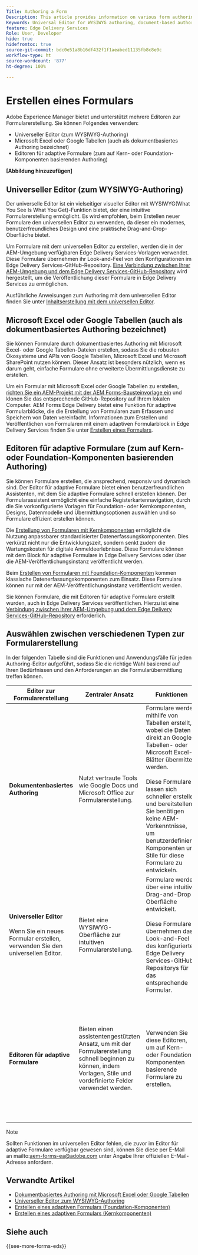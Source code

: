 ```yaml
---
Title: Authoring a Form
Description: This article provides information on various form authoring platforms, including the Universal Editor, document-based authoring, and Adaptive Forms editors (Core Components and Foundation Components).
Keywords: Universal Editor for WYSIWYG authoring, document-based authoring, Adaptive Forms editors, Adaptive Forms editors for Core Components authoring, Adaptive Forms editors for Foundation Components authoring
feature: Edge Delivery Services
Role: User, Developer
hide: true
hidefromtoc: true
source-git-commit: bdc0e51a8b16df432f1f1aeabed11135fb8c8e0c
workflow-type: ht
source-wordcount: '877'
ht-degree: 100%

---
```



# Erstellen eines Formulars

Adobe Experience Manager bietet und unterstützt mehrere Editoren zur Formularerstellung. Sie können Folgendes verwenden:
* Universeller Editor (zum WYSIWYG-Authoring)
* Microsoft Excel oder Google Tabellen (auch als dokumentbasiertes Authoring bezeichnet)
* Editoren für adaptive Formulare (zum auf Kern- oder Foundation-Komponenten basierenden Authoring)

**[Abbildung hinzuzufügen]**

## Universeller Editor (zum WYSIWYG-Authoring)

Der universelle Editor ist ein vielseitiger visueller Editor mit WYSIWYG(What You See Is What You Get)-Funktion bietet, der eine intuitive Formularerstellung ermöglicht. Es wird empfohlen, beim Erstellen neuer Formulare den universellen Editor zu verwenden, da dieser ein modernes, benutzerfreundliches Design und eine praktische Drag-and-Drop-Oberfläche bietet.

Um Formulare mit dem universellen Editor zu erstellen, werden die in der AEM-Umgebung verfügbaren Edge Delivery Services-Vorlagen verwendet. Diese Formulare übernehmen ihr Look-and-Feel von den Konfigurationen im Edge Delivery Services-GitHub-Repository. [Eine Verbindung zwischen Ihrer AEM-Umgebung und dem Edge Delivery Services-GitHub-Repository](/help/edge/docs/forms/publishing-forms.md) wird hergestellt, um die Veröffentlichung dieser Formulare in Edge Delivery Services zu ermöglichen.

Ausführliche Anweisungen zum Authoring mit dem universellen Editor finden Sie unter [Inhaltserstellung mit dem universellen Editor](https://experienceleague.adobe.com/de/docs/experience-manager-cloud-service/content/sites/authoring/universal-editor/authoring).

## Microsoft Excel oder Google Tabellen (auch als dokumentbasiertes Authoring bezeichnet)

Sie können Formulare durch dokumentbasiertes Authoring mit Microsoft Excel- oder Google Tabellen-Dateien erstellen, sodass Sie die robusten Ökosysteme und APIs von Google Tabellen, Microsoft Excel und Microsoft SharePoint nutzen können. Dieser Ansatz ist besonders nützlich, wenn es darum geht, einfache Formulare ohne erweiterte Übermittlungsdienste zu erstellen.

Um ein Formular mit Microsoft Excel oder Google Tabellen zu erstellen, [richten Sie ein AEM-Projekt mit der AEM Forms-Bausteinvorlage ein](/help/edge/docs/forms/tutorial.md#create-a-new-aem-project-pre-configured-with-adaptive-forms-block) und klonen Sie das entsprechende GitHub-Repository auf Ihrem lokalen Computer. AEM Forms Edge Delivery bietet eine Funktion für adaptive Formularblöcke, die die Erstellung von Formularen zum Erfassen und Speichern von Daten vereinfacht. Informationen zum Erstellen und Veröffentlichen von Formularen mit einem adaptiven Formularblock in Edge Delivery Services finden Sie unter [Erstellen eines Formulars](/help/edge/docs/forms/create-forms.md).

## Editoren für adaptive Formulare (zum auf Kern- oder Foundation-Komponenten basierenden Authoring)

Sie können Formulare erstellen, die ansprechend, responsiv und dynamisch sind. Der Editor für adaptive Formulare bietet einen benutzerfreundlichen Assistenten, mit dem Sie adaptive Formulare schnell erstellen können. Der Formularassistent ermöglicht eine einfache Registerkartennavigation, durch die Sie vorkonfigurierte Vorlagen für Foundation- oder Kernkomponenten, Designs, Datenmodelle und Übermittlungsoptionen auswählen und so Formulare effizient erstellen können.

Die [Erstellung von Formularen mit Kernkomponenten](/help/forms/creating-adaptive-form-core-components.md) ermöglicht die Nutzung anpassbarer standardisierter Datenerfassungskomponenten. Dies verkürzt nicht nur die Entwicklungszeit, sondern senkt zudem die Wartungskosten für digitale Anmeldeerlebnisse. Diese Formulare können mit dem Block für adaptive Formulare in Edge Delivery Services oder über die AEM-Veröffentlichungsinstanz veröffentlicht werden.

Beim [Erstellen von Formularen mit Foundation-Komponenten](/help/forms/create-an-adaptive-form.md) kommen klassische Datenerfassungskomponenten zum Einsatz. Diese Formulare können nur mit der AEM-Veröffentlichungsinstanz veröffentlicht werden.

Sie können Formulare, die mit Editoren für adaptive Formulare erstellt wurden, auch in Edge Delivery Services veröffentlichen. Hierzu ist eine [Verbindung zwischen Ihrer AEM-Umgebung und dem Edge Delivery Services-GitHub-Repository](/help/edge/docs/forms/publishing-forms.md) erforderlich.

## Auswählen zwischen verschiedenen Typen zur Formularerstellung

In der folgenden Tabelle sind die Funktionen und Anwendungsfälle für jeden Authoring-Editor aufgeführt, sodass Sie die richtige Wahl basierend auf Ihren Bedürfnissen und den Anforderungen an die Formularübermittlung treffen können.

| **Editor zur Formularerstellung** | **Zentraler Ansatz** | **Funktionen** | **Veröffentlichungsmethode** | **Anwendungsfälle** |
|--------|-----------|-------|-------|------------------------------------------------|
| **Dokumentenbasiertes Authoring** | Nutzt vertraute Tools wie Google Docs und Microsoft Office zur Formularerstellung. | Formulare werden mithilfe von Tabellen erstellt, wobei die Daten direkt an Google Tabellen- oder Microsoft Excel-Blätter übermittelt werden. </br> </br> Diese Formulare lassen sich schneller erstellen und bereitstellen. Sie benötigen keine AEM-Vorkenntnisse, um benutzerdefinierte Komponenten und Stile für diese Formulare zu entwickeln. | Diese Formulare werden in Edge Delivery Services veröffentlicht und haben einen sehr hohen Google Lighthouse Score. </br> </br> Dieser hohe Score führt zu schnellerem Rendern und besserer SEO. | Diese Formulare eignen sich ideal für schnelle Prototypen oder einfache Formulare, bei denen keine erweiterten Übermittlungsdienste benötigt werden. </br> </br> Sie sind für Umfragen, Registrierungen oder Feedback-Formulare geeignet, für die eine Datenspeicherung in Tabellen erforderlich ist. Diese Formulare werden in Edge Delivery Services veröffentlicht |
| **Universeller Editor**  </br> </br> Wenn Sie ein neues Formular erstellen, verwenden Sie den universellen Editor. | Bietet eine WYSIWYG-Oberfläche zur intuitiven Formularerstellung. | Formulare werden über eine intuitive Drag-and-Drop-Oberfläche entwickelt. </br> </br> Diese Formulare übernehmen das Look-and-Feel des konfigurierten Edge Delivery Services-GitHub-Repositorys für das entsprechende Formular. | Diese Formulare werden in Edge Delivery Services veröffentlicht und haben einen sehr hohen Google Lighthouse Score. </br> </br> Dieser hohe Score führt zu schnellerem Rendern und besserer SEO. | Diese Formulare sind ideal zum Erstellen von Formularen für Edge Delivery Service-Sites und -Seiten geeignet. Diese Formularszenarien umfassen komplexe Formulare, komplexe Workflows, benutzerdefinierte Aktionen oder Integrationen mit externen Systemen |
| **Editoren für adaptive Formulare** | Bieten einen assistentengestützten Ansatz, um mit der Formularerstellung schnell beginnen zu können, indem Vorlagen, Stile und vordefinierte Felder verwendet werden. | Verwenden Sie diese Editoren, um auf Kern- oder Foundation-Komponenten basierende Formulare zu erstellen. | Diese Formulare können in Edge Delivery Services oder über AEM-Veröffentlichungsinstanzen veröffentlicht werden. | Verwenden Sie diese Editoren, um auf Kern- oder Foundation-Komponenten basierende Formulare zu erstellen. Ideal für Szenarien mit komplexen Formularen, komplexen Workflows, benutzerdefinierten Aktionen oder Integrationen mit externen Systemen. |


>[!NOTE]
>
>
> Sollten Funktionen im universellen Editor fehlen, die zuvor im Editor für adaptive Formulare verfügbar gewesen sind, können Sie diese per E-Mail an mailto:aem-forms-ea@adobe.com unter Angabe Ihrer offiziellen E-Mail-Adresse anfordern.

## Verwandte Artikel

* [Dokumentbasiertes Authoring mit Microsoft Excel oder Google Tabellen](/help/edge/docs/forms/create-forms.md)
* [Universeller Editor zum WYSIWYG-Authoring](https://experienceleague.adobe.com/de/docs/experience-manager-cloud-service/content/edge-delivery/wysiwyg-authoring/authoring)
* [Erstellen eines adaptiven Formulars (Foundation-Komponenten)](/help/forms/creating-adaptive-form.md)
* [Erstellen eines adaptiven Formulars (Kernkomponenten)](/help/forms/create-an-adaptive-form.md)

## Siehe auch

{{see-more-forms-eds}}
